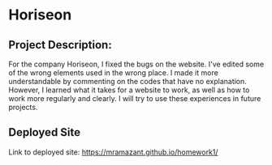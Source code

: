 # Horiseon

## Project Description:

For the company Horiseon, I fixed the bugs on the website. I've edited some of the wrong elements used in the wrong place. I made it more understandable by commenting on the codes that have no explanation. However, I learned what it takes for a website to work, as well as how to work more regularly and clearly. I will try to use these experiences in future projects.

## Deployed Site

Link to deployed site: https://mramazant.github.io/homework1/
